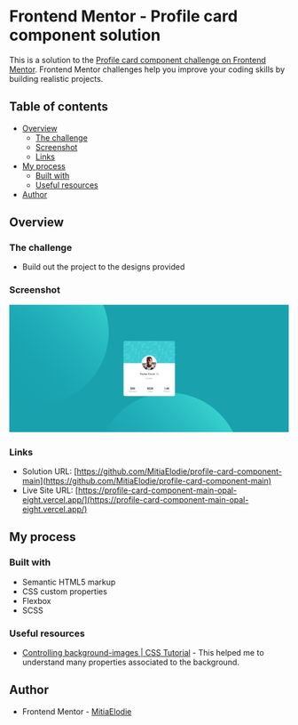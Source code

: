 # Frontend Mentor - Profile card component solution

This is a solution to the [Profile card component challenge on Frontend Mentor](https://www.frontendmentor.io/challenges/profile-card-component-cfArpWshJ). Frontend Mentor challenges help you improve your coding skills by building realistic projects. 

## Table of contents

- [Overview](#overview)
  - [The challenge](#the-challenge)
  - [Screenshot](#screenshot)
  - [Links](#links)
- [My process](#my-process)
  - [Built with](#built-with)
  - [Useful resources](#useful-resources)
- [Author](#author)

## Overview

### The challenge

- Build out the project to the designs provided

### Screenshot

![](./images/screenshot.png)

### Links

- Solution URL: [https://github.com/MitiaElodie/profile-card-component-main](https://github.com/MitiaElodie/profile-card-component-main)
- Live Site URL: [https://profile-card-component-main-opal-eight.vercel.app/](https://profile-card-component-main-opal-eight.vercel.app/)

## My process

### Built with

- Semantic HTML5 markup
- CSS custom properties
- Flexbox
- SCSS
### Useful resources

- [Controlling background-images | CSS Tutorial](https://www.youtube.com/watch?v=3T_Jy1CqH9k) - This helped me to understand many properties associated to the background.

## Author

- Frontend Mentor - [MitiaElodie](https://www.frontendmentor.io/profile/MitiaElodie)


